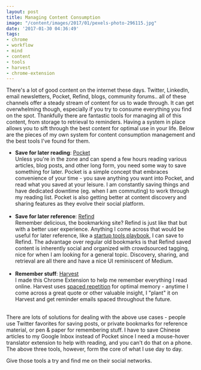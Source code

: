 ```yaml
---
layout: post
title: Managing Content Consumption
image: "/content/images/2017/01/pexels-photo-296115.jpg"
date: '2017-01-30 04:36:49'
tags:
- chrome
- workflow
- mind
- content
- tools
- harvest
- chrome-extension
---
```


There's a lot of good content on the internet these days. Twitter, LinkedIn, email newsletters, Pocket, Refind, blogs, community forums.. all of these channels offer a steady stream of content for us to wade through. It can get overwhelming though, especially if you try to consume everything you find on the spot. Thankfully there are fantastic tools for managing all of this content, from storage to retrieval to reminders. Having a system in place allows you to sift through the best content for optimal use in your life. Below are the pieces of my own system for content consumption management and the best tools I've found for them.

- **Save for later reading**: [Pocket](https://getpocket.com) <br /> Unless you're in the zone and can spend a few hours reading various articles, blog posts, and other long form, you need some way to save something for later. Pocket is a simple concept that embraces convenience of your time - you save anything you want into Pocket, and read what you saved at your leisure. I am constantly saving things and have dedicated downtime (eg. when I am commuting) to work through my reading list. Pocket is also getting better at content discovery and sharing features as they evolve their social platform. <br /><br />
- **Save for later reference**: [Refind](https://refind.com/) <br /> Remember delicious, the bookmarking site? Refind is just like that but with a better user experience. Anything I come across that would be useful for later reference, like a [startup tools playbook](https://founderkit.com/), I can save to Refind. The advantage over regular old bookmarks is that Refind saved content is inherently social and organized with crowdsourced tagging, nice for when I am looking for a general topic. Discovery, sharing, and retrieval are all there and have a nice UI reminiscent of Medium. <br /><br />
- **Remember stuff**: [Harvest](https://tonyy.in/harvest/) <br /> I made this Chrome Extension to help me remember everything I read online. Harvest uses [spaced repetition](https://en.wikipedia.org/wiki/Spaced_repetition) for optimal memory - anytime I come across a great quote or other valuable insight, I "plant" it on Harvest and get reminder emails spaced throughout the future. <br /><br />

There are lots of solutions for dealing with the above use cases - people use Twitter favorites for saving posts, or private bookmarks for reference material, or pen & paper for remembering stuff. I have to save Chinese articles to my Google Inbox instead of Pocket since I need a mouse-hover translator extension to help with reading, and you can't do that on a phone. The above three tools, however, form the core of what I use day to day.

Give those tools a try and find me on their social networks.
